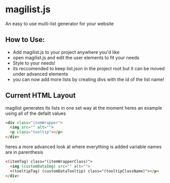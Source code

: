 # magilist.js 
An easy to use multi-list generator for your website

## How to Use:
* Add magilist.js to your project anywhere you'd like
* open magilist.js and edit the user elements to fit your needs
* Style to your needs!
* its reccomended to keep list.json in the project root but it can be moved under advanced elements
* you can now add more lists by creating divs with the id of the list name!

## Current HTML Layout
magilist generates its lists in one set way at the moment
heres an example using all of the defailt values
```HTML
<div class="itemWrapper">
  <img src="" alt="">
  <p class="tooltip"></p>
</div>
```

heres a more advanced look at where everything is added
variable names are in parenthesis
```HTML
<(itemTag) class="(itemWrapperClass)">
  <img (customDataImg) src="" alt="">
  <(tooltipTag) (customDataTooltip) class="(tooltipClassName)"></p>
</div>
```
